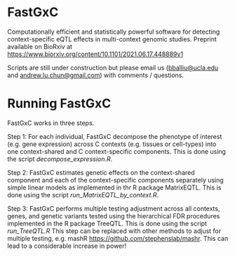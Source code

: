 # FastGxC
Computationally efficient and statistically powerful software for detecting context-specific eQTL effects in multi-context genomic studies. Preprint available on BioRxiv at https://www.biorxiv.org/content/10.1101/2021.06.17.448889v1 

Scripts are still under construction but please email us (bballiu@ucla.edu and andrew.lu.chun@gmail.com) with comments / questions. 

# Running FastGxC

FastGxC works in three steps. 

Step 1: For each individual, FastGxC decompose the phenotype of interest (e.g. gene expression) across C contexts (e.g. tissues or cell-types) into one context-shared and C context-specific components. This is done using the script _decompose_expression.R_.

Step 2: FastGxC estimates genetic effects on the context-shared component and each of the context-specific components separately using simple linear models as implemented in thr R package MatrixEQTL. This is done using the script _run_MatrixEQTL_by_context.R_.

Step 3: FastGxC performs multiple testing adjustment across all contexts, genes, and genetic variants tested using the hierarchical FDR procedures implemented in the R package TreeQTL. This is done using the script _run_TreeQTL.R_ This step can be replaced with other methods to adjust for multiple testing, e.g. mashR https://github.com/stephenslab/mashr. This can lead to a considerable increase in power! 
